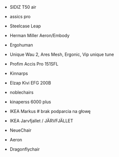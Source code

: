 - SIDIZ T50 air
- assics pro
- Steelcase Leap
- Herman Miller Aeron/Embody
- Ergohuman
- Unique Wau 2, Ares Mesh, Ergonic, Vip   unique tune
- Profim Accis Pro 151SFL
- Kinnarps
- Elzap Kivi EFG 200B
- noblechairs
- kinaperss 6000 plus

- IKEA Markus  # brak podparcia na głowę
- IKEA Jarvfjallet / JÄRVFJÄLLET
- NeueChair
- Aeron
- Dragonflychair

